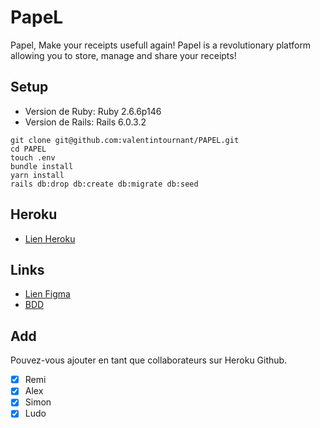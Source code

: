 # PapeL

Papel, Make your receipts usefull again!
Papel is a revolutionary platform allowing you to store, manage and share your receipts!

## Setup

- Version de Ruby: Ruby 2.6.6p146
- Version de Rails: Rails 6.0.3.2
```
git clone git@github.com:valentintournant/PAPEL.git
cd PAPEL
touch .env
bundle install
yarn install
rails db:drop db:create db:migrate db:seed
```

## Heroku

- [Lien Heroku](https://papel-app.herokuapp.com/login/password)

## Links

- [Lien Figma](https://www.figma.com/file/k0z9ijdWCKPr5KI0O4BQjQ/PapeL?node-id=0%3A1)
- [BDD](https://kitt.lewagon.com/db/14091)

## Add

Pouvez-vous ajouter en tant que collaborateurs sur Heroku Github.

- [X] Remi
- [X] Alex
- [X] Simon
- [X] Ludo
